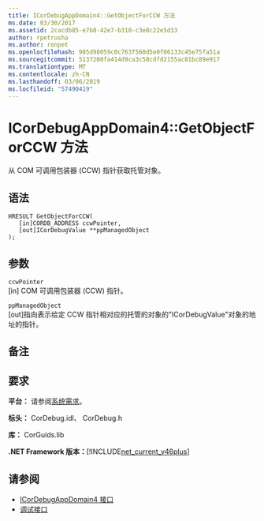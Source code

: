 ```yaml
---
title: ICorDebugAppDomain4::GetObjectForCCW 方法
ms.date: 03/30/2017
ms.assetid: 2cacdb85-e7b8-42e7-b310-c3e8c22e5d33
author: rpetrusha
ms.author: ronpet
ms.openlocfilehash: 985d98059c0c763f560d5e0f06133c45e75fa51a
ms.sourcegitcommit: 5137208fa414d9ca3c58cdfd2155ac81bc89e917
ms.translationtype: MT
ms.contentlocale: zh-CN
ms.lasthandoff: 03/06/2019
ms.locfileid: "57490419"
---
```

# <a name="icordebugappdomain4getobjectforccw-method"></a>ICorDebugAppDomain4::GetObjectForCCW 方法
从 COM 可调用包装器 (CCW) 指针获取托管对象。  
  
## <a name="syntax"></a>语法  
  
```  
HRESULT GetObjectForCCW(  
   [in]CORDB_ADDRESS ccwPointer,   
   [out]ICorDebugValue **ppManagedObject  
);  
```  
  
## <a name="parameters"></a>参数  
 `ccwPointer`  
 [in] COM 可调用包装器 (CCW) 指针。  
  
 `ppManagedObject`  
 [out]指向表示给定 CCW 指针相对应的托管的对象的"ICorDebugValue"对象的地址的指针。  
  
## <a name="remarks"></a>备注  
  
## <a name="requirements"></a>要求  
 **平台：** 请参阅[系统需求](../../../../docs/framework/get-started/system-requirements.md)。  
  
 **标头：** CorDebug.idl、 CorDebug.h  
  
 **库：** CorGuids.lib  
  
 **.NET Framework 版本：**[!INCLUDE[net_current_v46plus](../../../../includes/net-current-v46plus-md.md)]  
  
## <a name="see-also"></a>请参阅
- [ICorDebugAppDomain4 接口](../../../../docs/framework/unmanaged-api/debugging/icordebugappdomain4-interface.md)
- [调试接口](../../../../docs/framework/unmanaged-api/debugging/debugging-interfaces.md)
